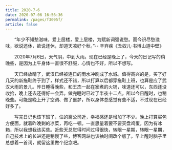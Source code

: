 ```yaml
---
title: 2020-7-6
date: 2020-07-06 16:56:36
permalink: /pages/f3095f/
article: false
---
```


&emsp;&emsp;“年少不知愁滋味，爱上层楼，爱上层楼，为赋新词强说愁。而今识尽愁滋味，欲说还休，欲说还休，却道天凉好个秋。”-- 辛弃疾《丑奴儿·书博山道中壁》

<!-- more -->

&emsp;&emsp;2020年7月6日，天气阴，中到大雨。现在已经是晚上了，今天的日记写的稍晚些，是因为上午身体一直很不舒服，心情也不好，所以不想写。

&emsp;&emsp;天已经放晴了，武汉已经被连日的雨水冲刷成了水城。值得高兴的是，买了好几天的新拖鞋终于到了，样式还不错，所以打算以后都穿拖鞋上班，也算是应了武汉大雨的景儿。昨日睡得晚些，和王杰一起在家煮的火锅，味道还可以，东西还没收拾，晚上还去还得好一会弄。做完睡时已过了半夜十二点，所以今日醒时，也稍晚些。可能是晚上开了空调、做了噩梦，所以身体总感觉有些不适，不过现在已经好多了。

&emsp;&emsp;写完日记也该下班了，住的离公司近，幸福感还是增加了不少。晚上打算买包方便面，就着昨晚剩的凉菜，再吃一顿。一直思量着要不要买盘鸡蛋，因为有冰箱，所以我想我该买些。近些天总觉得时间过得很快，转眼一星期，转眼一星期，自己技术上的长进还是稍慢了些，博客网站也该抽时间改个版了。早上醒时脑子里总想着一首词，就留这里做个纪念吧。


